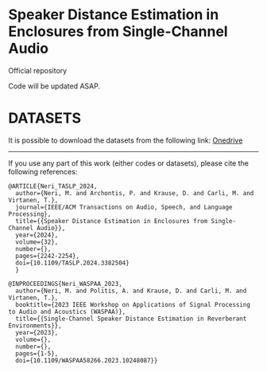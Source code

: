 # Speaker Distance Estimation in Enclosures from Single-Channel Audio
Official repository

Code will be updated ASAP.

# DATASETS
It is possible to download the datasets from the following link: <a href="https://uniroma3-my.sharepoint.com/:f:/g/personal/mneri2_os_uniroma3_it/Er6NW6ngIbxPubpMy5PKeFkBdZqGHUsRb64GOTXMV3fcpQ" target="_blank">Onedrive</a> 

-------------

If you use any part of this work (either codes or datasets), please cite the following references:

```
@ARTICLE{Neri_TASLP_2024,
  author={Neri, M. and Archontis, P. and Krause, D. and Carli, M. and Virtanen, T.},
  journal={IEEE/ACM Transactions on Audio, Speech, and Language Processing}, 
  title={{Speaker Distance Estimation in Enclosures from Single-Channel Audio}}, 
  year={2024},
  volume={32},
  number={},
  pages={2242-2254},
  doi={10.1109/TASLP.2024.3382504}
  }

@INPROCEEDINGS{Neri_WASPAA_2023,
  author={Neri, M. and Politis, A. and Krause, D. and Carli, M. and Virtanen, T.},
  booktitle={2023 IEEE Workshop on Applications of Signal Processing to Audio and Acoustics (WASPAA)}, 
  title={{Single-Channel Speaker Distance Estimation in Reverberant Environments}}, 
  year={2023},
  volume={},
  number={},
  pages={1-5},
  doi={10.1109/WASPAA58266.2023.10248087}}


```
